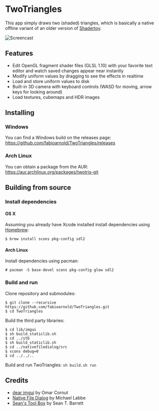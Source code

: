 # TwoTriangles
This app simply draws two (shaded) triangles, which is basically a native offline variant of an older version of [Shadertoy](http://shadertoy.com).

![Screencast](https://raw.githubusercontent.com/wiki/fabioarnold/TwoTriangles/images/screencast.gif)

## Features
* Edit OpenGL fragment shader files (GLSL 1.10) with your favorite text editor and watch saved changes appear near instantly
* Modify uniform values by dragging to see the effects in realtime
* Load and store uniform values to disk
* Built-in 3D camera with keyboard controls (WASD for moving, arrow keys for looking around)
* Load textures, cubemaps and HDR images

## Installing

### Windows
You can find a Windows build on the releases page: https://github.com/fabioarnold/TwoTriangles/releases

### Arch Linux
You can obtain a package from the AUR: https://aur.archlinux.org/packages/twotris-git

## Building from source

### Install dependencies

#### OS X
Assuming you already have Xcode installed install dependencies using [Homebrew](http://brew.sh):

```
$ brew install scons pkg-config sdl2
```

#### Arch Linux
Install dependencies using pacman:

```
# pacman -S base-devel scons pkg-config glew sdl2
```

### Build and run

Clone repository and submodules:

```
$ git clone --recursive https://github.com/fabioarnold/TwoTriangles.git
$ cd TwoTriangles
```

Build the third party libraries:

```
$ cd lib/imgui
$ sh build_staticlib.sh
$ cd ../stb
$ sh build_staticlib.sh
$ cd ../nativefiledialog/src
$ scons debug=0
$ cd ../../..
```

Build and run TwoTriangles: `sh build.sh run`

## Credits
* [dear imgui](https://github.com/ocornut/imgui) by Omar Cornut
* [Native File Dialog](https://github.com/mlabbe/nativefiledialog) by Michael Labbe
* [Sean's Tool Box](https://github.com/nothings/stb) by Sean T. Barrett
